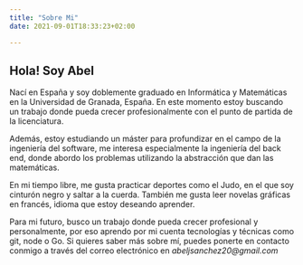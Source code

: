 ```yaml
---
title: "Sobre Mi"
date: 2021-09-01T18:33:23+02:00

---
```


## Hola! Soy Abel

Nací en España y soy doblemente graduado en Informática y Matemáticas en la Universidad de Granada, España. En este momento estoy buscando un trabajo donde pueda crecer profesionalmente con el punto de partida de la licenciatura.

Además, estoy estudiando un máster para profundizar en el campo de la ingeniería del software, me interesa especialmente la ingeniería del back end, donde abordo los problemas utilizando la abstracción que dan las matemáticas.

En mi tiempo libre, me gusta practicar deportes como el Judo, en el que soy cinturón negro y saltar a la cuerda. También me gusta leer novelas gráficas en francés, idioma que estoy deseando aprender.

Para mi futuro, busco un trabajo donde pueda crecer profesional y personalmente, por eso aprendo por mi cuenta tecnologías y técnicas como git, node o Go. Si quieres saber más sobre mí, puedes ponerte en contacto conmigo a través del correo electrónico en _abeljsanchez20@gmail.com_
